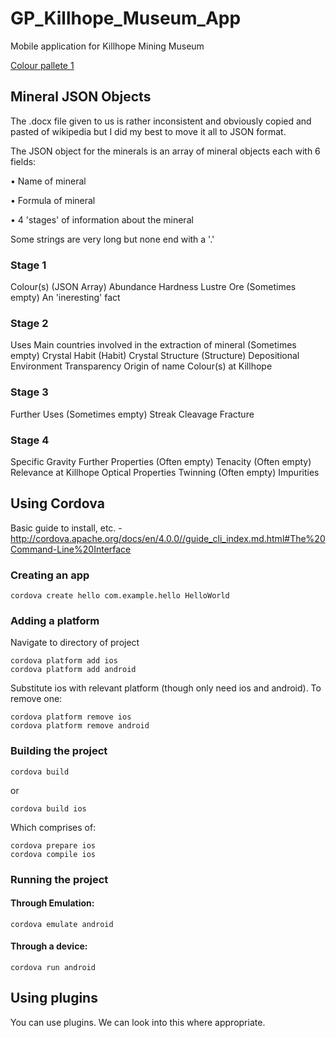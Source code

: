 # GP_Killhope_Museum_App
Mobile application for Killhope Mining Museum

[Colour pallete 1](http://www.colourlovers.com/palette/3691940/Killhope_1)


## Mineral JSON Objects
The .docx file given to us is rather inconsistent and obviously copied and pasted of wikipedia but I did my best to move it all to JSON format.

The JSON object for the minerals is an array of mineral objects each with 6 fields:

• Name of mineral

• Formula of mineral

• 4 'stages' of information about the mineral

Some strings are very long but none end with a '.'

### Stage 1
Colour(s) (JSON Array)
Abundance
Hardness
Lustre
Ore (Sometimes empty)
An 'ineresting' fact

### Stage 2
Uses
Main countries involved in the extraction of mineral (Sometimes empty)
Crystal Habit (Habit)
Crystal Structure (Structure)
Depositional Environment
Transparency
Origin of name
Colour(s) at Killhope

### Stage 3
Further Uses (Sometimes empty)
Streak
Cleavage
Fracture

### Stage 4
Specific Gravity
Further Properties (Often empty)
Tenacity (Often empty)
Relevance at Killhope
Optical Properties
Twinning (Often empty)
Impurities

## Using Cordova
Basic guide to install, etc. - http://cordova.apache.org/docs/en/4.0.0//guide_cli_index.md.html#The%20Command-Line%20Interface

### Creating an app

    cordova create hello com.example.hello HelloWorld

### Adding a platform
Navigate to directory of project

    cordova platform add ios
    cordova platform add android

Substitute ios with relevant platform (though only need ios and android).
To remove one:

    cordova platform remove ios
    cordova platform remove android

### Building the project

    cordova build

or

    cordova build ios

Which comprises of:

    cordova prepare ios
    cordova compile ios

### Running the project
#### Through Emulation:
    cordova emulate android

#### Through a device:
    cordova run android

## Using plugins
You can use plugins. We can look into this where appropriate.
